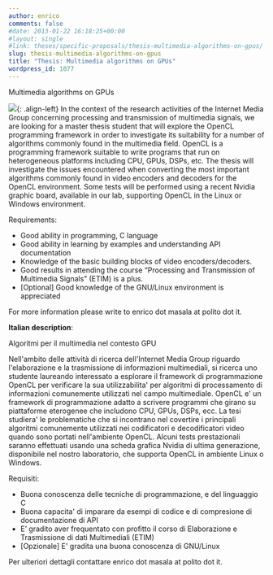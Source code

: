 ```yaml
---
author: enrico
comments: false
#date: 2013-01-22 16:18:25+00:00
#layout: single
#link: theses/specific-proposals/thesis-multimedia-algorithms-on-gpus/
slug: thesis-multimedia-algorithms-on-gpus
title: "Thesis: Multimedia algorithms on GPUs"
wordpress_id: 1077
---
```


Multimedia algorithms on GPUs

[![]({{site.baseurl}}/res/2013/01/opencl_tesi_mini.png)]({{site.baseurl}}/res/2013/01/opencl_tesi_mini.png){: .align-left} In the context of the research activities of the Internet Media Group concerning processing and transmission of multimedia signals, we are looking for a master thesis student that will explore the OpenCL programming framework in order to investigate its suitability for a number of algorithms commonly found in the multimedia field. OpenCL is a programming framework suitable to write programs that run on heterogeneous platforms including CPU, GPUs, DSPs, etc. The thesis will investigate the issues encountered when converting the most important algorithms commonly found in video encoders and decoders for the OpenCL environment. Some tests will be performed using a recent Nvidia graphic board, available in our lab, supporting OpenCL in the Linux or Windows environment.

Requirements:

- Good ability in programming, C language
- Good ability in learning by examples and understanding API documentation
- Knowledge of the basic building blocks of video encoders/decoders.
- Good results in attending the course “Processing and Transmission of Multimedia Signals” (ETIM) is a plus.
- [Optional] Good knowledge of the GNU/Linux environment is appreciated

For more information please write to enrico dot masala at polito dot it.

**Italian description**:

Algoritmi per il multimedia nel contesto GPU

Nell'ambito delle attività di ricerca dell'Internet Media Group riguardo l'elaborazione e la trasmissione di informazioni multimediali, si ricerca uno studente laureando interessato a esplorare il framework di programmazione OpenCL per verificare la sua utilizzabilita' per algoritmi di processamento di informazioni comunemente utilizzati nel campo multimediale. OpenCL e' un framework di programmazione adatto a scrivere programmi che girano su piattaforme eterogenee che includono CPU, GPUs, DSPs, ecc. La tesi studiera' le problematiche che si incontrano nel covertire i principali algoritmi comunemente utilizzati nei codificatori e decodificatori video quando sono portati nell'ambiente OpenCL. Alcuni tests prestazionali saranno effettuati usando una scheda grafica Nvidia di ultima generazione, disponibile nel nostro laboratorio, che supporta OpenCL in ambiente Linux o Windows.

Requisiti:

- Buona conoscenza delle tecniche di programmazione, e del linguaggio C
- Buona capacita' di imparare da esempi di codice e di compresione di documentazione di API
- E’ gradito aver frequentato con profitto il corso di Elaborazione e Trasmissione di dati Multimediali (ETIM)
- [Opzionale] E' gradita una buona conoscenza di GNU/Linux

Per ulteriori dettagli contattare enrico dot masala at polito dot it.
